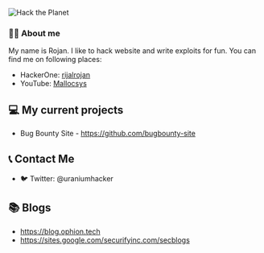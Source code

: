 ![Hack the Planet](https://media2.giphy.com/media/FnGJfc18tDDHy/200.gif)

### 👨‍💻 About me

My name is Rojan. I like to hack website and write exploits for fun. You can find me on following places: 

* HackerOne: [rijalrojan](https://hackerone.com/rijalrojan)
* YouTube: [Mallocsys](https://www.youtube.com/channel/UCqMwjFq5zhEj4C8doQl1v7A)

## 💻 My current projects

* Bug Bounty Site - https://github.com/bugbounty-site

## 📞 Contact Me
* 🐦 Twitter: @uraniumhacker

## 📚 Blogs
* https://blog.ophion.tech
* https://sites.google.com/securifyinc.com/secblogs
